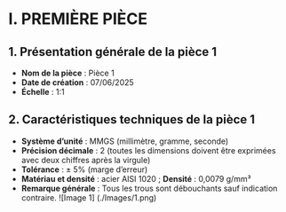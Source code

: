 # I. PREMIÈRE PIÈCE

## 1. Présentation générale de la pièce 1

- **Nom de la pièce** : Pièce 1  
- **Date de création** : 07/06/2025  
- **Échelle** : 1:1  

## 2. Caractéristiques techniques de la pièce 1

- **Système d’unité** : MMGS (millimètre, gramme, seconde)  
- **Précision décimale** : 2 (toutes les dimensions doivent être exprimées avec deux chiffres après la virgule)  
- **Tolérance** : ± 5% (marge d’erreur)  
- **Matériau et densité** : acier AISI 1020 ; **Densité** : 0,0079 g/mm³  
- **Remarque générale** : Tous les trous sont débouchants sauf indication contraire.
![Image 1] (./Images/1.png)

